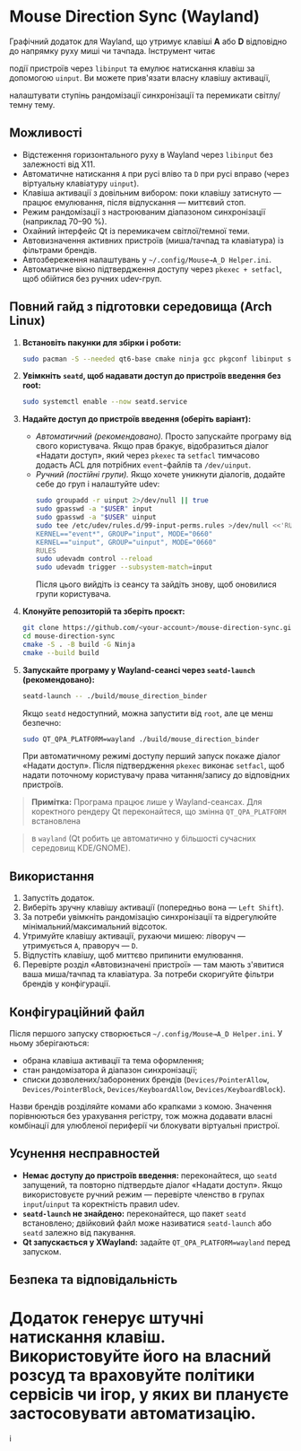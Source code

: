 # Mouse Direction Sync (Wayland)

Графічний додаток для Wayland, що утримує клавіші **A** або **D** відповідно до напрямку руху миші чи тачпада. Інструмент читає

події пристроїв через `libinput` та емулює натискання клавіш за допомогою `uinput`. Ви можете прив'язати власну клавішу активації,

налаштувати ступінь рандомізації синхронізації та перемикати світлу/темну тему.

## Можливості

- Відстеження горизонтального руху в Wayland через `libinput` без залежності від X11.
- Автоматичне натискання `A` при русі вліво та `D` при русі вправо (через віртуальну клавіатуру `uinput`).
- Клавіша активації з довільним вибором: поки клавішу затиснуто — працює емулювання, після відпускання — миттєвий стоп.
- Режим рандомізації з настроюваним діапазоном синхронізації (наприклад 70–90 %).
- Охайний інтерфейс Qt із перемикачем світлої/темної теми.
- Автовизначення активних пристроїв (миша/тачпад та клавіатура) із фільтрами брендів.
- Автозбереження налаштувань у `~/.config/Mouse→A_D Helper.ini`.
- Автоматичне вікно підтвердження доступу через `pkexec + setfacl`, щоб обійтися без ручних udev-груп.

## Повний гайд з підготовки середовища (Arch Linux)

1. **Встановіть пакунки для збірки і роботи:**
   ```bash
   sudo pacman -S --needed qt6-base cmake ninja gcc pkgconf libinput seatd polkit acl
   ```

2. **Увімкніть `seatd`, щоб надавати доступ до пристроїв введення без root:**
   ```bash
   sudo systemctl enable --now seatd.service
   ```

3. **Надайте доступ до пристроїв введення (оберіть варіант):**
   - *Автоматичний (рекомендовано).* Просто запускайте програму від свого користувача. Якщо прав бракує, відобразиться діалог «Надати доступ», який через `pkexec` та `setfacl` тимчасово додасть ACL для потрібних `event`-файлів та `/dev/uinput`.
   - *Ручний (постійні групи).* Якщо хочете уникнути діалогів, додайте себе до груп і налаштуйте udev:
     ```bash
     sudo groupadd -r uinput 2>/dev/null || true
     sudo gpasswd -a "$USER" input
     sudo gpasswd -a "$USER" uinput
     sudo tee /etc/udev/rules.d/99-input-perms.rules >/dev/null <<'RULES'
     KERNEL=="event*", GROUP="input", MODE="0660"
     KERNEL=="uinput", GROUP="uinput", MODE="0660"
     RULES
     sudo udevadm control --reload
     sudo udevadm trigger --subsystem-match=input
     ```
     Після цього вийдіть із сеансу та зайдіть знову, щоб оновилися групи користувача.

4. **Клонуйте репозиторій та зберіть проєкт:**
   ```bash
   git clone https://github.com/<your-account>/mouse-direction-sync.git
   cd mouse-direction-sync
   cmake -S . -B build -G Ninja
   cmake --build build
   ```

5. **Запускайте програму у Wayland-сеансі через `seatd-launch` (рекомендовано):**
   ```bash
   seatd-launch -- ./build/mouse_direction_binder
   ```
   Якщо `seatd` недоступний, можна запустити від `root`, але це менш безпечно:
   ```bash
   sudo QT_QPA_PLATFORM=wayland ./build/mouse_direction_binder
   ```

   При автоматичному режимі доступу перший запуск покаже діалог «Надати доступ». Після підтвердження `pkexec` виконає `setfacl`, щоб надати поточному користувачу права читання/запису до відповідних пристроїв.

> **Примітка:** Програма працює лише у Wayland-сеансах. Для коректного рендеру Qt переконайтеся, що змінна `QT_QPA_PLATFORM` встановлена

> в `wayland` (Qt робить це автоматично у більшості сучасних середовищ KDE/GNOME).

## Використання

1. Запустіть додаток.
2. Виберіть зручну клавішу активації (попередньо вона — `Left Shift`).
3. За потреби увімкніть рандомізацію синхронізації та відрегулюйте мінімальний/максимальний відсоток.
4. Утримуйте клавішу активації, рухаючи мишею: ліворуч — утримується `A`, праворуч — `D`.
5. Відпустіть клавішу, щоб миттєво припинити емулювання.
6. Перевірте розділ «Автовизначені пристрої» — там мають з'явитися ваша миша/тачпад та клавіатура. За потреби скоригуйте фільтри брендів у конфігурації.

## Конфігураційний файл

Після першого запуску створюється `~/.config/Mouse→A_D Helper.ini`. У ньому зберігаються:

- обрана клавіша активації та тема оформлення;
- стан рандомізатора й діапазон синхронізації;
- списки дозволених/заборонених брендів (`Devices/PointerAllow`, `Devices/PointerBlock`, `Devices/KeyboardAllow`, `Devices/KeyboardBlock`).

Назви брендів розділяйте комами або крапками з комою. Значення порівнюються без урахування регістру, тож можна додавати власні комбінації для улюбленої периферії чи блокувати віртуальні пристрої.

## Усунення несправностей

 - **Немає доступу до пристроїв введення:** переконайтеся, що `seatd` запущений, та повторно підтвердьте діалог «Надати доступ». Якщо використовуєте ручний режим — перевірте членство в групах `input`/`uinput` та коректність правил udev.
- **`seatd-launch` не знайдено:** переконайтеся, що пакет `seatd` встановлено; двійковий файл може називатися `seatd-launch` або `seatd` залежно від пакування.
- **Qt запускається у XWayland:** задайте `QT_QPA_PLATFORM=wayland` перед запуском.

## Безпека та відповідальність

Додаток генерує штучні натискання клавіш. Використовуйте його на власний розсуд та враховуйте політики сервісів чи ігор, у яких ви плануєте застосовувати автоматизацію.
=======
і

